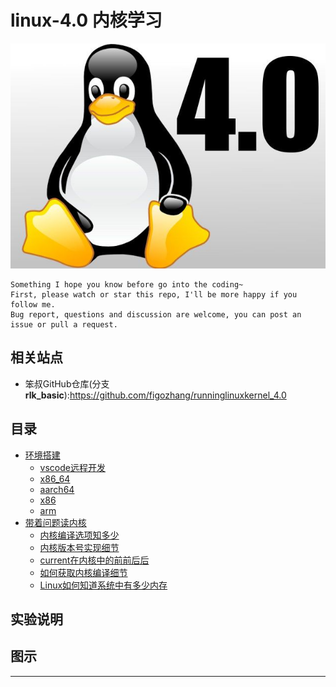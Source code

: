 # linux-4.0 内核学习

![20220715_204825_52](image/20220715_204825_52.png)

```
Something I hope you know before go into the coding~
First, please watch or star this repo, I'll be more happy if you follow me.
Bug report, questions and discussion are welcome, you can post an issue or pull a request.
```

## 相关站点

* 笨叔GitHub仓库(分支**rlk_basic**):<https://github.com/figozhang/runninglinuxkernel_4.0>

## 目录


* [环境搭建](docs/环境搭建.md)
    * [vscode远程开发](docs/环境搭建/vscode远程开发.md)
    * [x86_64](docs/环境搭建/x86_64.md)
    * [aarch64](docs/环境搭建/aarch64.md)
    * [x86](docs/环境搭建/x86.md)
    * [arm](docs/环境搭建/arm.md)
* [带着问题读内核](docs/带着问题读内核.md)
    * [内核编译选项知多少](docs/带着问题读内核/内核编译选项知多少.md)
    * [内核版本号实现细节](docs/带着问题读内核/内核版本号实现细节.md)
    * [current在内核中的前前后后](docs/带着问题读内核/current在内核中的前前后后.md)
    * [如何获取内核编译细节](docs/带着问题读内核/如何获取内核编译细节.md)
    * [Linux如何知道系统中有多少内存](docs/带着问题读内核/Linux如何知道系统中有多少内存.md)


## 实验说明




## 图示


















----
